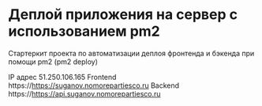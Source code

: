 # Деплой приложения на сервер с использованием pm2

Стартеркит проекта по автоматизации деплоя фронтенда и бэкенда при помощи pm2 (pm2 deploy)

IP адрес 51.250.106.165
Frontend https://https://suganov.nomorepartiesco.ru
Backend https://https://api.suganov.nomorepartiesco.ru

